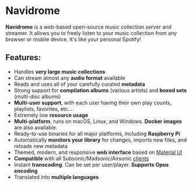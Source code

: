 # Navidrome

**Navidrome** is a web-based open-source music collection server and streamer. It allows you to freely listen to your music collection from any browser or mobile device. It's like your personal Spotify!

## Features:

- Handles **very large music collections**
- Can stream almost any **audio format** available
- Reads and uses all of your carefully curated **metadata**
- Strong support for **compilation albums** (various artists) and **boxed sets** (multi-disc albums)
- **Multi-user support**, with each user having their own play counts, playlists, favorites, etc...
- Extremely low **resource usage**
- **Multi-platform**, runs on macOS, Linux, and Windows. **Docker images** are also available.
- Ready-to-use binaries for all major platforms, including **Raspberry Pi**
- Automatically **monitors your library** for changes, imports new files, and reloads new metadata
- Themed, modern, and responsive **web interface** based on [Material UI](https://material-ui.com)
- **Compatible** with all Subsonic/Madsonic/Airsonic [clients](https://www.navidrome.org/docs/overview/#apps)
- Instant **transcoding**. Can be set per user/player. **Supports Opus encoding**
- Translated into **multiple languages**

